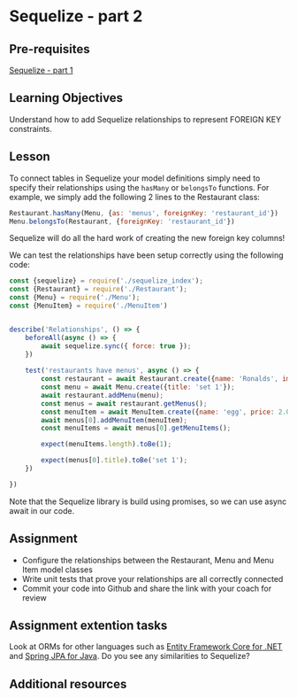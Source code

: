 # Sequelize - part 2

## Pre-requisites
[Sequelize - part 1](/curriculum/Bootcamp/0.2.7-Sequelize_part_1.html)

## Learning Objectives
Understand how to add Sequelize relationships to represent FOREIGN KEY constraints.

## Lesson
To connect tables in Sequelize your model definitions simply need to specify their relationships using the `hasMany` or `belongsTo` functions. For example, we simply add the following 2 lines to the Restaurant class:

```javascript
Restaurant.hasMany(Menu, {as: 'menus', foreignKey: 'restaurant_id'})
Menu.belongsTo(Restaurant, {foreignKey: 'restaurant_id'})
```

Sequelize will do all the hard work of creating the new foreign key columns!

We can test the relationships have been setup correctly using the following code:
```javascript
const {sequelize} = require('./sequelize_index');
const {Restaurant} = require('./Restaurant');
const {Menu} = require('./Menu');
const {MenuItem} = require('./MenuItem')


describe('Relationships', () => {
    beforeAll(async () => {
        await sequelize.sync({ force: true });
    })
    
    test('restaurants have menus', async () => {
        const restaurant = await Restaurant.create({name: 'Ronalds', image: 'http://some.image.url'})
        const menu = await Menu.create({title: 'set 1'});
        await restaurant.addMenu(menu);
        const menus = await restaurant.getMenus();
        const menuItem = await MenuItem.create({name: 'egg', price: 2.00});
        await menus[0].addMenuItem(menuItem);
        const menuItems = await menus[0].getMenuItems();

        expect(menuItems.length).toBe(1);

        expect(menus[0].title).toBe('set 1');
    })

})
```
Note that the Sequelize library is build using promises, so we can use async await in our code.

## Assignment
* Configure the relationships between the Restaurant, Menu and Menu Item model classes
* Write unit tests that prove your relationships are all correctly connected
* Commit your code into Github and share the link with your coach for review

## Assignment extention tasks
Look at ORMs for other languages such as [Entity Framework Core for .NET](https://docs.microsoft.com/en-us/ef/core/get-started/overview/first-app?tabs=netcore-cli) and [Spring JPA for Java](https://spring.io/guides/gs/accessing-data-jpa/). Do you see any similarities to Sequelize?

## Additional resources

